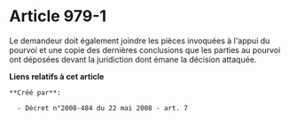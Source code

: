# Article 979-1

Le demandeur doit également joindre les pièces invoquées à l'appui du pourvoi et une copie des dernières conclusions que les
parties au pourvoi ont déposées devant la juridiction dont émane la décision attaquée.

**Liens relatifs à cet article**

	**Créé par**:

	  - Décret n°2008-484 du 22 mai 2008 - art. 7
